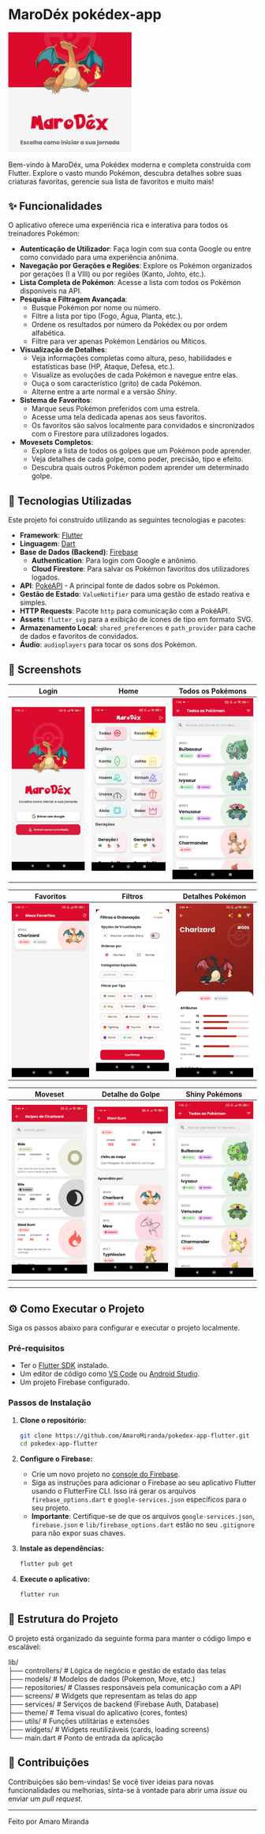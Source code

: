 
# MaroDéx  pokédex-app

<img src="screenshots/logo.jpg" width="250"/>

Bem-vindo à MaroDéx, uma Pokédex moderna e completa construída com Flutter. Explore o vasto mundo Pokémon, descubra detalhes sobre suas criaturas favoritas, gerencie sua lista de favoritos e muito mais!

## ✨ Funcionalidades

O aplicativo oferece uma experiência rica e interativa para todos os treinadores Pokémon:

- **Autenticação de Utilizador**: Faça login com sua conta Google ou entre como convidado para uma experiência anônima.
- **Navegação por Gerações e Regiões**: Explore os Pokémon organizados por gerações (I a VIII) ou por regiões (Kanto, Johto, etc.).
- **Lista Completa de Pokémon**: Acesse a lista com todos os Pokémon disponíveis na API.
- **Pesquisa e Filtragem Avançada**:
  - Busque Pokémon por nome ou número.
  - Filtre a lista por tipo (Fogo, Água, Planta, etc.).
  - Ordene os resultados por número da Pokédex ou por ordem alfabética.
  - Filtre para ver apenas Pokémon Lendários ou Míticos.
- **Visualização de Detalhes**:
  - Veja informações completas como altura, peso, habilidades e estatísticas base (HP, Ataque, Defesa, etc.).
  - Visualize as evoluções de cada Pokémon e navegue entre elas.
  - Ouça o som característico (grito) de cada Pokémon.
  - Alterne entre a arte normal e a versão *Shiny*.
- **Sistema de Favoritos**:
  - Marque seus Pokémon preferidos com uma estrela.
  - Acesse uma tela dedicada apenas aos seus favoritos.
  - Os favoritos são salvos localmente para convidados e sincronizados com o Firestore para utilizadores logados.
- **Movesets Completos**:
  - Explore a lista de todos os golpes que um Pokémon pode aprender.
  - Veja detalhes de cada golpe, como poder, precisão, tipo e efeito.
  - Descubra quais outros Pokémon podem aprender um determinado golpe.

## 🚀 Tecnologias Utilizadas

Este projeto foi construído utilizando as seguintes tecnologias e pacotes:

- **Framework**: [Flutter](https://flutter.dev/)
- **Linguagem**: [Dart](https://dart.dev/)
- **Base de Dados (Backend)**: [Firebase](https://firebase.google.com/)
  - **Authentication**: Para login com Google e anônimo.
  - **Cloud Firestore**: Para salvar os Pokémon favoritos dos utilizadores logados.
- **API**: [PokéAPI](https://pokeapi.co/) - A principal fonte de dados sobre os Pokémon.
- **Gestão de Estado**: `ValueNotifier` para uma gestão de estado reativa e simples.
- **HTTP Requests**: Pacote `http` para comunicação com a PokéAPI.
- **Assets**: `flutter_svg` para a exibição de ícones de tipo em formato SVG.
- **Armazenamento Local**: `shared_preferences` e `path_provider` para cache de dados e favoritos de convidados.
- **Áudio**: `audioplayers` para tocar os sons dos Pokémon.

## 📸 Screenshots

| Login | Home | Todos os Pokémons |
|:-----:|:----:|:------------------:|
| <img src="screenshots/login-screen.jpg" width="250"/> | <img src="screenshots/home-screen.jpg" width="250"/> | <img src="screenshots/all-pokemons-screen.jpg" width="250"/> |

| Favoritos | Filtros | Detalhes Pokémon |
|:---------:|:-------:|:----------------:|
| <img src="screenshots/favorites-screen.jpg" width="250"/> | <img src="screenshots/filters-screen.jpg" width="250"/> | <img src="screenshots/pokemon-detail-screen.jpg" width="250"/> |

| Moveset | Detalhe do Golpe | Shiny Pokémons |
|:-------:|:----------------:|:--------------:|
| <img src="screenshots/mosevet-screen.jpg" width="250"/> | <img src="screenshots/move-detail-screen.jpg" width="250"/> | <img src="screenshots/shiny-pokemons-screen.jpg" width="250"/> |

---

## ⚙️ Como Executar o Projeto

Siga os passos abaixo para configurar e executar o projeto localmente.

### **Pré-requisitos**

- Ter o [Flutter SDK](https://flutter.dev/docs/get-started/install) instalado.
- Um editor de código como [VS Code](https://code.visualstudio.com/) ou [Android Studio](https://developer.android.com/studio).
- Um projeto Firebase configurado.

### **Passos de Instalação**

1. **Clone o repositório:**
    ```sh
    git clone https://github.com/AmaroMiranda/pokedex-app-flutter.git
    cd pokedex-app-flutter
    ```

2. **Configure o Firebase:**
    - Crie um novo projeto no [console do Firebase](https://console.firebase.google.com/).
    - Siga as instruções para adicionar o Firebase ao seu aplicativo Flutter usando o FlutterFire CLI. Isso irá gerar os arquivos `firebase_options.dart` e `google-services.json` específicos para o seu projeto.
    - **Importante**: Certifique-se de que os arquivos `google-services.json`, `firebase.json` e `lib/firebase_options.dart` estão no seu `.gitignore` para não expor suas chaves.

3. **Instale as dependências:**
    ```sh
    flutter pub get
    ```

4. **Execute o aplicativo:**
    ```sh
    flutter run
    ```

## 📂 Estrutura do Projeto

O projeto está organizado da seguinte forma para manter o código limpo e escalável:

lib/  
├── controllers/ # Lógica de negócio e gestão de estado das telas  
├── models/ # Modelos de dados (Pokemon, Move, etc.)  
├── repositories/ # Classes responsáveis pela comunicação com a API  
├── screens/ # Widgets que representam as telas do app  
├── services/ # Serviços de backend (Firebase Auth, Database)  
├── theme/ # Tema visual do aplicativo (cores, fontes)  
├── utils/ # Funções utilitárias e extensões  
├── widgets/ # Widgets reutilizáveis (cards, loading screens)  
└── main.dart # Ponto de entrada da aplicação


## 🤝 Contribuições

Contribuições são bem-vindas! Se você tiver ideias para novas funcionalidades ou melhorias, sinta-se à vontade para abrir uma *issue* ou enviar um *pull request*.

---

Feito por Amaro Miranda
